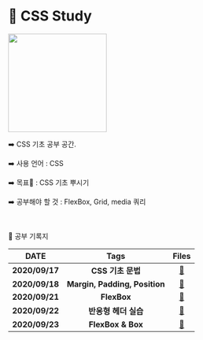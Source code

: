 # :art: CSS Study 



<img src ="https://user-images.githubusercontent.com/48006103/94131997-a3d02500-fe99-11ea-9004-22419ddc7a0f.png" width = "200" height = auto>





:arrow_right: CSS 기초 공부 공간.

:arrow_right: 사용 언어 : CSS

:arrow_right: 목표:bookmark: :  CSS 기초 뿌시기​

:arrow_right: 공부해야 할 것 : FlexBox, Grid, media 쿼리


</br>

:book: 공부 기록지

|      DATE      |             Tags              |                            Files                             |
| :------------: | :---------------------------: | :----------------------------------------------------------: |
| **2020/09/17** |       **CSS 기초 문법**       | **[:link: ](https://github.com/holim0/Front_End_Study/blob/master/README_Directory/CSS/20200917.md)** |
| **2020/09/18** | **Margin, Padding, Position** | **[:link:](https://github.com/holim0/Front_End_Study/blob/master/README_Directory/CSS/20200918.md)** |
| **2020/09/21** |          **FlexBox**          | [:link:](https://github.com/holim0/Front_End_Study/blob/master/README_Directory/CSS/20200921.md) |
| **2020/09/22** |     **반응형 헤더 실습**      | [:link:](https://github.com/holim0/Front_End_Study/blob/master/README_Directory/CSS/20200922.md) |
| **2020/09/23** |       **FlexBox & Box**       | [:link:](https://github.com/holim0/Front_End_Study/blob/master/README_Directory/CSS/20200923.md) |



</br>

</br>

